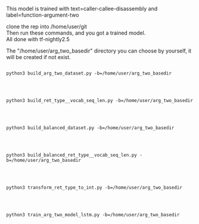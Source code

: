 This model is trained with text=caller-callee-disassembly and label=function-argument-two

clone the rep into /home/user/git
</br>
Then run these commands, and you got a trained model.
</br>
All done with tf-nightly2.5
</br>

The "/home/user/arg_two_basedir" directory you can choose by yourself, it will be
created if not exist.


<pre><code>
python3 build_arg_two_dataset.py -b=/home/user/arg_two_basedir
</code></pre>
</br>

<pre><code>
python3 build_ret_type__vocab_seq_len.py -b=/home/user/arg_two_basedir
</code></pre>
</br>

<pre><code>
python3 build_balanced_dataset.py -b=/home/user/arg_two_basedir
</code></pre>
</br>

<pre><code>
python3 build_balanced_ret_type__vocab_seq_len.py -b=/home/user/arg_two_basedir
</code></pre>
</br>

<pre><code>
python3 transform_ret_type_to_int.py -b=/home/user/arg_two_basedir
</code></pre>
</br>

<pre><code>
python3 train_arg_two_model_lstm.py -b=/home/user/arg_two_basedir
</code></pre>
</br>
